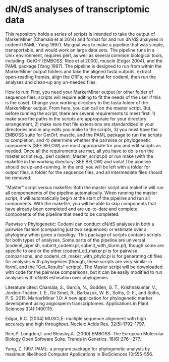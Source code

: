 # dN/dS analyses of transcriptomic data

  This repository holds a series of scripts is intended to take the output of MarkerMiner (Chamala et al 2014) and format for 
and run dN/dS analyses in codeml (PAML; Yang 1997). My goal was to make a pipeline that was simple, transportable, and would 
work on large data sets. The pipeline runs in a Unix environment, requires perl, as well as several common biological tools, 
including: GetOrf (EMBOSS; Rice et al 2000), muscle (Edgar 2004), and the PAML package (Yang 1997). The pipeline is designed to
run from within the MarkerMiner output folders and take the aligned fasta outputs, extract open-reading frames, align the ORFs,
re-format for codeml, then run the analyses and clean-up any un-needed files.

How to run:
  First, you need your MarkerMiner output (or other folder of sequence files; scripts will require editing to fit the needs of 
the user if this is the case). Change your working directory to the fasta folder of the MarkerMiner output. From here, you can 
call on the master script. But, before running the script, there are several requirements to meet first: 1) make sure the paths
in the scripts are appropriate for your directory arrangement, 2) make sure that file extensions are standardized in your 
directories and in any edits you make to the scripts, 3) you must have the EMBOSS suite for GetOrf, muscle, and the PAML 
package to run the scripts to completion, and 4) determine whether the pairwise or phylogenetic components (SEE BELOW) are 
most appropriate for you and edit scripts as needed. Once all the requirements are met, all you have to do is run the master 
script (e.g., perl codeml_Master_script.pl) or run make (with the makefile in the working directory; SEE BELOW) and voila! The 
pipeline should be up-and-running. In the end, you will be left with a folder for output files, a folder for the sequence files, 
and all intermediate files should be removed.

"Master" script versus makefile:
  Both the master script and makefile will run all componenents of the pipeline automatically. When running the master script,
it will automatically begin at the start of the pipeline and run all components. With the makefile, you will be able to skip
components that have already been completed and are up-to-date and complete components of the pipeline that need to be completed.

Pairwise v Phylogenetic:
  Codeml can conduct dN/dS analyses in both a pairwise fashion (comparing just two sequences) or estimate over a phylogeny when
given a topology. This package of scripts contains scripts for both types of analyses. Some parts of the pipeline are universal
(codeml_pipe.sh, submit_codeml.pl, submit_with_slurm.pl), though some are specific to one or the other (codeml_ctl_maker.pl is
for pairwise comparisons, and codeml_ctl_maker_with_phylo.pl is for generating ctl files for analyses with phylogenies [though,
these scripts are very similar in form], and the "Get_Results" scripts). The Master script will be downloaded with code for
the pairwise comparisons, but it can be easily modified to run analyses with dN/dS estimation over phylogenies.   

Literature cited:
Chamala, S., García, N., Godden, G. T., Krishnakumar, V., Jordon-Thaden, I. E., De Smet, R., Barbazuk, W. B., Soltis, D. E., 
  and Soltis, P. S. 2015. MarkerMiner 1.0: A new application for phylogenetic marker development using angiosperm 
  transcriptomes. Applications in Plant Sciences 3(4):1400115.

Edgar, R.C. (2004) MUSCLE: multiple sequence alignment with high accuracy and high throughput.
  Nucleic Acids Res. 32(5):1792-1797. 
  
Rice,P. Longden,I. and Bleasby,A. (2000) EMBOSS: The European Molecular Biology Open Software Suite. Trends in Genetics. 
  16(6):276--277.

Yang, Z. 1997. PAML: a program package for phylogenetic analysis by maximum likelihood
  Computer Applications in BioSciences 13:555-556.
